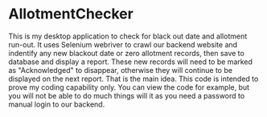 # AllotmentChecker
This is my desktop application to check for black out date and allotment run-out. It uses Selenium webriver to crawl our backend website and indentify any new blackout date or zero allotment records, then save to database and display a report. These new records will need to be marked as "Acknowledged" to disappear, otherwise they will continue to be displayed on the next report. That is the main idea. 
This code is intended to prove my coding capability only. You can view the code for example, but you will not be able to do much things will it as you need a password to manual login to our backend.

